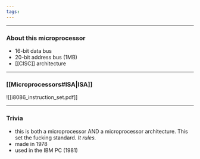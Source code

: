 ```yaml
---
tags:
---
```

---

### About this microprocessor

- 16-bit data bus
- 20-bit address bus (1MB)
- [[CISC]] architecture

---

### [[Microprocessors#ISA|ISA]]

![[i8086_instruction_set.pdf]]

---

### Trivia

- this is both a microprocessor AND a microprocessor architecture. This set the fucking standard. _It rules._
- made in 1978
- used in the IBM PC (1981)